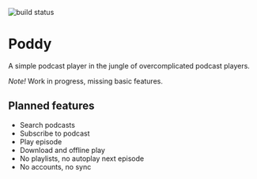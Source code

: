 ![build status](https://travis-ci.org/larsjarlvik/poddy.svg?branch=master)

# Poddy
A simple podcast player in the jungle of overcomplicated podcast players.

*Note!* Work in progress, missing basic features.

## Planned features
* Search podcasts
* Subscribe to podcast
* Play episode
* Download and offline play
* No playlists, no autoplay next episode
* No accounts, no sync

